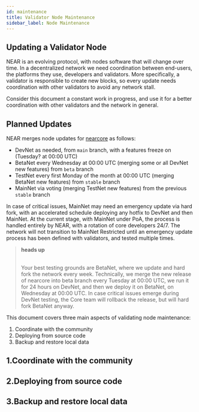 ```yaml
---
id: maintenance
title: Validator Node Maintenance
sidebar_label: Node Maintenance
---
```


## Updating a Validator Node

NEAR is an evolving protocol, with nodes software that will change over time. In a decentralized network we need coordination between end-users, the platforms they use, developers and validators. More specifically, a validator is responsible to create new blocks, so every update needs coordination with other validators to avoid any network stall.

Consider this document a constant work in progress, and use it for a better coordination with other validators and the network in general.

## Planned Updates

NEAR merges node updates for [nearcore](https://github.com/nearprotocol/nearcore) as follows:
- DevNet as needed, from `main` branch, with a features freeze on (Tuesday? at 00:00 UTC)
- BetaNet every Wednesday at 00:00 UTC (merging some or all DevNet new features) from `beta` branch
- TestNet every first Monday of the month at 00:00 UTC (merging BetaNet new features) from `stable` branch
- MainNet via voting (merging TestNet new features) from the previous `stable` branch

In case of critical issues, MainNet may need an emergency update via hard fork, with an accelerated schedule deploying any hotfix to DevNet and then MainNet. At the current stage, with MainNet under PoA, the process is handled entirely by NEAR, with a rotation of core developers 24/7.
The network will not transition to MainNet Restricted until an emergency update process has been defined with validators, and tested multiple times.

<blockquote class="warning">
<strong>heads up</strong><br><br>

Your best testing grounds are BetaNet, where we update and hard fork the network every week. Technically, we merge the new release of nearcore into beta branch every Tuesday at 00:00 UTC, we run it for 24 hours on DevNet, and then we deploy it on BetaNet, on Wednesday at 00:00 UTC.
In case critical issues emerge during DevNet testing, the Core team will rollback the release, but will hard fork BetaNet anyway.

</blockquote>


This document covers three main aspects of validating node maintenance:

1. Coordinate with the community
2. Deploying from source code
3. Backup and restore local data

## 1.Coordinate with the community

## 2.Deploying from source code

## 3.Backup and restore local data


